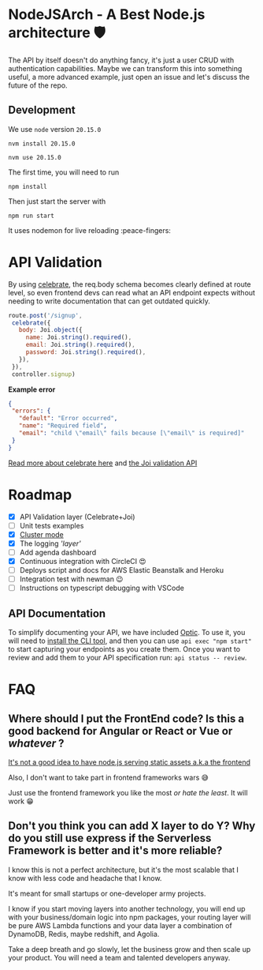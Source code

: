 # NodeJSArch - A Best Node.js architecture 🛡️

The API by itself doesn't do anything fancy, it's just a user CRUD with authentication capabilities.
Maybe we can transform this into something useful, a more advanced example, just open an issue and let's discuss the future of the repo.

## Development

We use `node` version `20.15.0`

```
nvm install 20.15.0
```

```
nvm use 20.15.0
```

The first time, you will need to run

```
npm install
```

Then just start the server with

```
npm run start
```
It uses nodemon for live reloading :peace-fingers:

# API Validation

 By using [celebrate](https://github.com/arb/celebrate), the req.body schema becomes clearly defined at route level, so even frontend devs can read what an API endpoint expects without needing to write documentation that can get outdated quickly.

 ```js
 route.post('/signup',
  celebrate({
    body: Joi.object({
      name: Joi.string().required(),
      email: Joi.string().required(),
      password: Joi.string().required(),
    }),
  }),
  controller.signup)
 ```

 **Example error**

 ```json
 {
  "errors": {
    "default": "Error occurred",
    "name": "Required field",
    "email": "child \"email\" fails because [\"email\" is required]"
  }
}
 ```

[Read more about celebrate here](https://github.com/arb/celebrate) and [the Joi validation API](https://github.com/hapijs/joi/blob/v15.0.1/API.md)

# Roadmap
- [x] API Validation layer (Celebrate+Joi)
- [ ] Unit tests examples
- [x] [Cluster mode](https://softwareontheroad.com/nodejs-scalability-issues?utm_source=github&utm_medium=readme)
- [x] The logging _'layer'_
- [ ] Add agenda dashboard
- [x] Continuous integration with CircleCI 😍
- [ ] Deploys script and docs for AWS Elastic Beanstalk and Heroku
- [ ] Integration test with newman 😉
- [ ] Instructions on typescript debugging with VSCode

## API Documentation

To simplify documenting your API, we have included [Optic](https://useoptic.com). To use it, you will need to [install the CLI tool](https://useoptic.com/document/#add-an-optic-specification-to-your-api-project), and then you can use `api exec "npm start"` to start capturing your endpoints as you create them. Once you want to review and add them to your API specification run: `api status -- review`.

# FAQ

 ## Where should I put the FrontEnd code? Is this a good backend for Angular or React or Vue or _whatever_ ?

  [It's not a good idea to have node.js serving static assets a.k.a the frontend](https://softwareontheroad.com/nodejs-scalability-issues?utm_source=github&utm_medium=readme)

  Also, I don't want to take part in frontend frameworks wars 😅

  Just use the frontend framework you like the most _or hate the least_. It will work 😁

 ## Don't you think you can add X layer to do Y? Why do you still use express if the Serverless Framework is better and it's more reliable?

  I know this is not a perfect architecture, but it's the most scalable that I know with less code and headache that I know.

  It's meant for small startups or one-developer army projects.

  I know if you start moving layers into another technology, you will end up with your business/domain logic into npm packages, your routing layer will be pure AWS Lambda functions and your data layer a combination of DynamoDB, Redis, maybe redshift, and Agolia.

  Take a deep breath and go slowly, let the business grow and then scale up your product. You will need a team and talented developers anyway.
